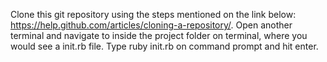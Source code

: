 Clone this git repository using the steps mentioned on the link below: https://help.github.com/articles/cloning-a-repository/.
Open another terminal and navigate to inside the project folder on terminal, where you would see a init.rb file.
Type ruby init.rb on command prompt and hit enter.